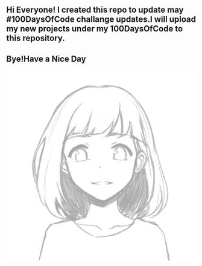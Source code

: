 ## Hi Everyone! I created this repo to update may #100DaysOfCode challange updates.I will upload my new projects under my 100DaysOfCode to this repository.
## Bye!Have a Nice Day                      
![Test Image 1](/images/img1.gif) 

